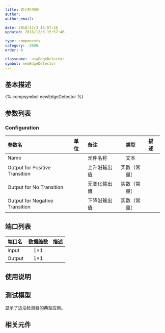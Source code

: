 ```yaml
---
title: 边沿检测器
author: 
author_email:

date: 2018/12/3 15:57:46
updated: 2018/12/3 15:57:46

type: components
category: -3006
order: 0

classname: _newEdgeDetector
symbol: newEdgeDetector
---
```

## 基本描述
{% compsymbol newEdgeDetector %}

## 参数列表
### Configuration
| 参数名 | 单位 | 备注 | 类型 | 描述 |
| :--- | :--- | :--- | :--: | :--- |
| Name |  | 元件名称 | 文本 |  |
| Output for Positive Transition |  | 上升沿输出值 | 实数（常量） |  |
| Output for No Transition |  | 无变化输出值 | 实数（常量） |  |
| Output for Negative Transition |  | 下降沿输出值 | 实数（常量） |  |


## 端口列表

| 端口名 | 数据维数 | 描述 |
| :--- | :--:  | :--- |
| Input | 1×1 | |                   
| Output | 1×1 | |                   

## 使用说明


## 测试模型
[<test name>](<test link>)显示了边沿检测器的典型应用。

## 相关元件


